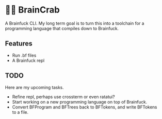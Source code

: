 # 🧠🦀 BrainCrab
A Brainfuck CLI. My long term goal is to turn this into a toolchain for a programming language that compiles down to Brainfuck.

## Features
- Run .bf files
- A Brainfuck repl

## TODO
Here are my upcoming tasks.
- Refine repl, perhaps use crossterm or even ratatui?
- Start working on a new programming language on top of Brainfuck.
- Convert BFProgram and BFTrees back to BFTokens, and write BFTokens to a file.